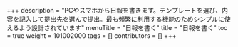 +++
description = "PCやスマホから日報を書きます。テンプレートを選び、内容を記入して提出先を選んで提出。最も頻繁に利用する機能のためシンプルに使えるよう設計されています"
menuTitle = "日報を書く"
title = "日報を書く"
toc = true
weight = 101002000
tags = []
contributors = []
+++

